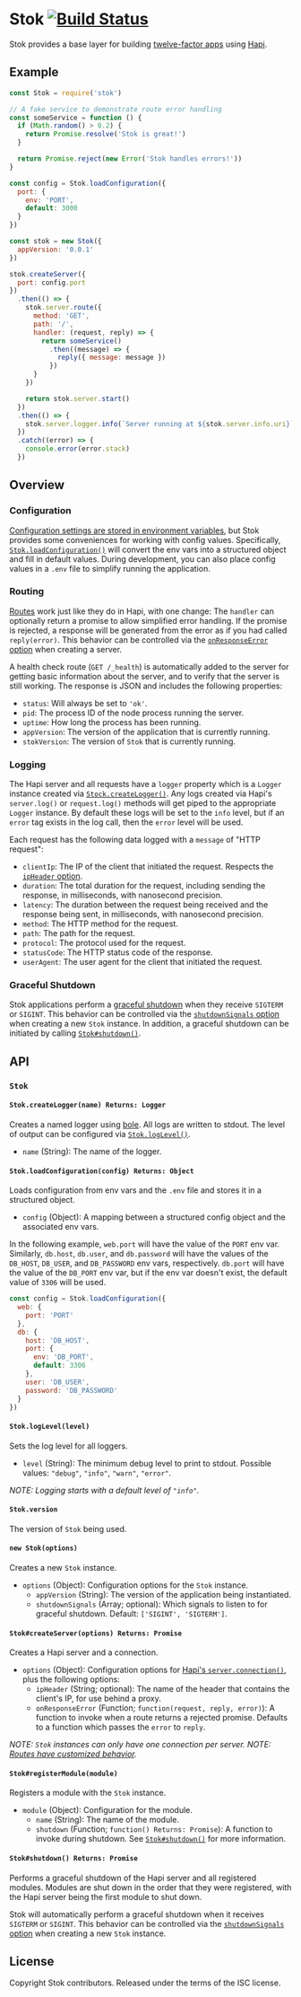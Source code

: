 # Stok [![Build Status](https://travis-ci.org/clipper-digital/stok.svg?branch=master)](https://travis-ci.org/clipper-digital/stok)

Stok provides a base layer for building [twelve-factor apps](http://12factor.net/) using [Hapi](http://hapijs.com/).





## Example

```js
const Stok = require('stok')

// A fake service to demonstrate route error handling
const someService = function () {
  if (Math.random() > 0.2) {
    return Promise.resolve('Stok is great!')
  }

  return Promise.reject(new Error('Stok handles errors!'))
}

const config = Stok.loadConfiguration({
  port: {
    env: 'PORT',
    default: 3000
  }
})

const stok = new Stok({
  appVersion: '0.0.1'
})

stok.createServer({
  port: config.port
})
  .then(() => {
    stok.server.route({
      method: 'GET',
      path: '/',
      handler: (request, reply) => {
        return someService()
          .then((message) => {
            reply({ message: message })
          })
      }
    })

    return stok.server.start()
  })
  .then(() => {
    stok.server.logger.info(`Server running at ${stok.server.info.uri}`)
  })
  .catch((error) => {
    console.error(error.stack)
  })
```





## Overview

### Configuration

[Configuration settings are stored in environment variables](http://12factor.net/config), but Stok provides some conveniences for working with config values. Specifically, [`Stok.loadConfiguration()`][Stok.loadConfiguration()] will convert the env vars into a structured object and fill in default values. During development, you can also place config values in a `.env` file to simplify running the application.



### Routing

[Routes](http://hapijs.com/api#route-configuration) work just like they do in Hapi, with one change: The `handler` can optionally return a promise to allow simplified error handling. If the promise is rejected, a response will be generated from the error as if you had called `reply(error)`. This behavior can be controlled via the [`onResponseError` option][Stok#createServer()] when creating a server.

A health check route (`GET /_health`) is automatically added to the server for getting basic information about the server, and to verify that the server is still working. The response is JSON and includes the following properties:

* `status`: Will always be set to `'ok'`.
* `pid`: The process ID of the node process running the server.
* `uptime`: How long the process has been running.
* `appVersion`: The version of the application that is currently running.
* `stokVersion`: The version of `Stok` that is currently running.



### Logging

The Hapi server and all requests have a `logger` property which is a `Logger` instance created via [`Stock.createLogger()`][Stok.createLogger()]. Any logs created via Hapi's `server.log()` or `request.log()` methods will get piped to the appropriate `Logger` instance. By default these logs will be set to the `info` level, but if an `error` tag exists in the log call, then the `error` level will be used.

Each request has the following data logged with a `message` of "HTTP request":

* `clientIp`: The IP of the client that initiated the request. Respects the [`ipHeader` option][Stok#createServer()].
* `duration`: The total duration for the request, including sending the response, in milliseconds, with nanosecond precision.
* `latency`: The duration between the request being received and the response being sent, in milliseconds, with nanosecond precision.
* `method`: The HTTP method for the request.
* `path`: The path for the request.
* `protocol`: The protocol used for the request.
* `statusCode`: The HTTP status code of the response.
* `userAgent`: The user agent for the client that initiated the request.



### Graceful Shutdown

Stok applications perform a [graceful shutdown](http://12factor.net/disposability) when they receive `SIGTERM` or `SIGINT`. This behavior can be controlled via the [`shutdownSignals` option][new Stok()] when creating a new `Stok` instance. In addition, a graceful shutdown can be initiated by calling [`Stok#shutdown()`][Stok#shutdown()].





## API

### `Stok`

#### `Stok.createLogger(name) Returns: Logger`

Creates a named logger using [bole](https://www.npmjs.com/package/bole). All logs are written to stdout. The level of output can be configured via [`Stok.logLevel()`][Stok.logLevel()].

* `name` (String): The name of the logger.



#### `Stok.loadConfiguration(config) Returns: Object`

Loads configuration from env vars and the `.env` file and stores it in a structured object.

* `config` (Object): A mapping between a structured config object and the associated env vars.

In the following example, `web.port` will have the value of the `PORT` env var. Similarly, `db.host`, `db.user`, and `db.password` will have the values of the `DB_HOST`, `DB_USER`, and `DB_PASSWORD` env vars, respectively. `db.port` will have the value of the `DB_PORT` env var, but if the env var doesn't exist, the default value of `3306` will be used.

```js
const config = Stok.loadConfiguration({
  web: {
    port: 'PORT'
  },
  db: {
    host: 'DB_HOST',
    port: {
      env: 'DB_PORT',
      default: 3306
    },
    user: 'DB_USER',
    password: 'DB_PASSWORD'
  }
})
```



#### `Stok.logLevel(level)`

Sets the log level for all loggers.

* `level` (String): The minimum debug level to print to stdout. Possible values: `"debug"`, `"info"`, `"warn"`, `"error"`.

_NOTE: Logging starts with a default level of `"info"`._



#### `Stok.version`

The version of `Stok` being used.



#### `new Stok(options)`

Creates a new `Stok` instance.

* `options` (Object): Configuration options for the `Stok` instance.
  * `appVersion` (String): The version of the application being instantiated.
  * `shutdownSignals` (Array; optional): Which signals to listen to for graceful shutdown. Default: `['SIGINT', 'SIGTERM']`.



#### `Stok#createServer(options) Returns: Promise`

Creates a Hapi server and a connection.

* `options` (Object): Configuration options for [Hapi's `server.connection()`](http://hapijs.com/api#serverconnectionoptions), plus the following options:
  * `ipHeader` (String; optional): The name of the header that contains the client's IP, for use behind a proxy.
  * `onResponseError` (Function; `function(request, reply, error)`): A function to invoke when a route returns a rejected promise. Defaults to a function which passes the `error` to `reply`.

_NOTE: `Stok` instances can only have one connection per server._
_NOTE: [Routes have customized behavior](#routing)._



#### `Stok#registerModule(module)`

Registers a module with the `Stok` instance.

* `module` (Object): Configuration for the module.
  * `name` (String): The name of the module.
  * `shutdown` (Function; `function() Returns: Promise`): A function to invoke during shutdown. See [`Stok#shutdown()`][Stok#shutdown()] for more information.



#### `Stok#shutdown() Returns: Promise`

Performs a graceful shutdown of the Hapi server and all registered modules. Modules are shut down in the order that they were registered, with the Hapi server being the first module to shut down.

Stok will automatically perform a graceful shutdown when it receives `SIGTERM` or `SIGINT`. This behavior can be controlled via the [`shutdownSignals` option][new Stok()] when creating a new `Stok` instance.





## License

Copyright Stok contributors.
Released under the terms of the ISC license.

[Stok.createLogger()]: #stokcreateloggername-returns-logger
[Stok.loadConfiguration()]: #stokloadconfigurationconfig-returns-object
[Stok.logLevel()]: #stokloglevellevel
[new Stok()]: #new-stokoptions
[Stok#createServer()]: #stokcreateserveroptions-returns-promise
[Stok#shutdown()]: #stokshutdown-returns-promise
